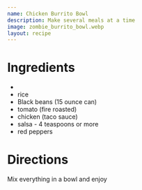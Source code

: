 ```yaml
---
name: Chicken Burrito Bowl
description: Make several meals at a time
image: zombie_burrito_bowl.webp
layout: recipe
---
```


# Ingredients
* 
* rice 
* Black beans (15 ounce can) 
* tomato (fire roasted)
* chicken (taco sauce)
* salsa - 4 teaspoons or more
* red peppers

# Directions

Mix everything in a bowl and enjoy
